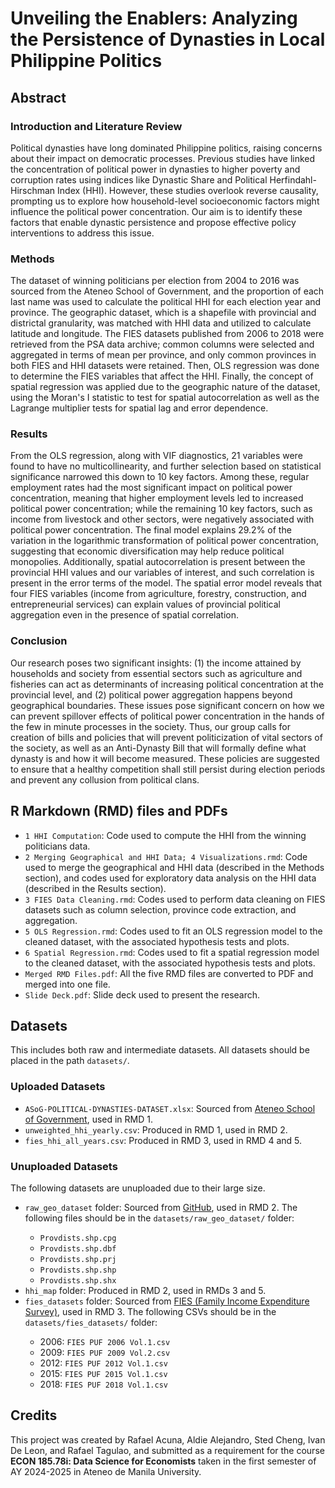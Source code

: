 <h1>Unveiling the Enablers: Analyzing the Persistence of Dynasties in Local Philippine Politics</h1>

<h2>Abstract</h2>
<h3>Introduction and Literature Review</h3>
Political dynasties have long dominated Philippine politics, raising concerns about their impact on democratic processes. Previous studies have linked the concentration of political power in dynasties to higher poverty and corruption rates using indices like Dynastic Share and Political Herfindahl-Hirschman Index (HHI). However, these studies overlook reverse causality, prompting us to explore how household-level socioeconomic factors might influence the political power concentration. Our aim is to identify these factors that enable dynastic persistence
and propose effective policy interventions to address this issue.

<h3>Methods</h3>
The dataset of winning politicians per election from 2004 to 2016 was sourced from the Ateneo School of Government, and the proportion of each last name was used to calculate the political HHI for each election year and province. The geographic dataset, which is a shapefile with provincial and districtal granularity, was matched with HHI data and utilized to calculate latitude and longitude. The FIES datasets published from 2006 to 2018 were retrieved from the PSA data archive; common columns were selected and aggregated in terms of mean per province, and only common provinces in both FIES and HHI datasets were retained. Then, OLS regression was done to determine the FIES variables that affect the HHI. Finally, the concept of spatial regression was applied due to the geographic nature of the dataset, using the Moran's I statistic to test for spatial autocorrelation as well as the Lagrange multiplier tests for spatial lag and error dependence.

<h3>Results</h3>
From the OLS regression, along with VIF diagnostics, 21 variables were found to have no multicollinearity, and further selection based on statistical significance narrowed this down to 10 key factors. Among these, regular employment rates had the most significant impact on political power concentration, meaning that higher employment levels led to increased political power concentration; while the remaining 10 key factors, such as income from livestock and other sectors, were negatively associated with political power concentration. The final model explains 29.2% of the variation in the logarithmic transformation of political power concentration, suggesting that economic diversification may help reduce political monopolies. Additionally, spatial autocorrelation is present between the provincial HHI values and our variables of interest, and such correlation is present in the error terms of the model. The spatial error model reveals that four FIES variables (income from agriculture, forestry, construction, and entrepreneurial services) can explain values of provincial political aggregation even in the presence of spatial correlation.

<h3>Conclusion</h3>
Our research poses two significant insights: (1) the income attained by households and society from essential sectors such as agriculture and fisheries can act as determinants of increasing political concentration at the provincial level, and (2) political power aggregation happens beyond geographical boundaries. These issues pose significant concern on how we can prevent spillover effects of political power concentration in the hands of the few in minute processes in the society. Thus, our group calls for creation of bills and policies that will prevent politicization of vital sectors of the society, as well as an Anti-Dynasty Bill that will formally define what dynasty is and how it will become measured. These policies are suggested to ensure that a healthy competition shall still persist during election periods and prevent any collusion from political clans.

<h2>R Markdown (RMD) files and PDFs</h2>
<ul>
  <li><code>1 HHI Computation</code>: Code used to compute the HHI from the winning politicians data.</li>
  <li><code>2 Merging Geographical and HHI Data; 4 Visualizations.rmd</code>: Code used to merge the geographical and HHI data (described in the Methods section), and codes used for exploratory data analysis on the HHI data (described in the Results section).</li>
  <li><code>3 FIES Data Cleaning.rmd</code>: Codes used to perform data cleaning on FIES datasets such as column selection, province code extraction, and aggregation.</li>
  <li><code>5 OLS Regression.rmd</code>: Codes used to fit an OLS regression model to the cleaned dataset, with the associated hypothesis tests and plots.</li>
  <li><code>6 Spatial Regression.rmd</code>: Codes used to fit a spatial regression model to the cleaned dataset, with the associated hypothesis tests and plots.</li>
  <li><code>Merged RMD Files.pdf</code>: All the five RMD files are converted to PDF and merged into one file.</li>
  <li><code>Slide Deck.pdf</code>: Slide deck used to present the research.</li>
</ul>

<h2>Datasets</h2>
This includes both raw and intermediate datasets. All datasets should be placed in the path <code>datasets/</code>.

<h3>Uploaded Datasets</h3>
<ul>
  <li><code>ASoG-POLITICAL-DYNASTIES-DATASET.xlsx</code>: Sourced from <a href="https://www.inclusivedemocracy.ph/data-and-infographics">Ateneo School of Government</a>, used in RMD 1.</li>
  <li><code>unweighted_hhi_yearly.csv</code>: Produced in RMD 1, used in RMD 2.</li>
  <li><code>fies_hhi_all_years.csv</code>: Produced in RMD 3, used in RMD 4 and 5.</li>
</ul>

<h3>Unuploaded Datasets</h3>
The following datasets are unuploaded due to their large size.
<ul>
  <li><code>raw_geo_dataset</code> folder: Sourced from <a href="https://github.com/altcoder/philippines-psgc-shapefiles/blob/main/dist/PH_Adm2_ProvDists.shp.zip">GitHub</a>, used in RMD 2. The following files should be in the <code>datasets/raw_geo_dataset/</code> folder:</li><ul>
    <li><code>Provdists.shp.cpg</code></li>
    <li><code>Provdists.shp.dbf</code></li>
    <li><code>Provdists.shp.prj</code></li>
    <li><code>Provdists.shp.shp</code></li>
    <li><code>Provdists.shp.shx</code></li></ul>
  <li><code>hhi_map</code> folder: Produced in RMD 2, used in RMDs 3 and 5.</li>
  <li><code>fies_datasets</code> folder: Sourced from <a href="https://psada.psa.gov.ph/catalog/FIES/about">FIES (Family Income Expenditure Survey)</a>, used in RMD 3. The following CSVs should be in the <code>datasets/fies_datasets/</code> folder:</li><ul>
  <li>2006: <code>FIES PUF 2006 Vol.1.csv</code></li>
  <li>2009: <code>FIES PUF 2009 Vol.2.csv</code></li>
  <li>2012: <code>FIES PUF 2012 Vol.1.csv</code></li>
  <li>2015: <code>FIES PUF 2015 Vol.1.csv</code></li>
  <li>2018: <code>FIES PUF 2018 Vol.1.csv</code></li></ul></ul>

<h2>Credits</h2>
This project was created by Rafael Acuna, Aldie Alejandro, Sted Cheng, Ivan De Leon, and Rafael Tagulao, and submitted as a requirement for the course <b>ECON 185.78i: Data Science for Economists</b> taken in the first semester of AY 2024-2025 in Ateneo de Manila University. 


